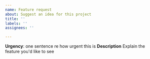 ```yaml
---
name: Feature request
about: Suggest an idea for this project
title: ''
labels: ''
assignees: ''

---
```


**Urgency**: one sentence re how urgent this is
**Description**
Explain the feature you'd like to see
